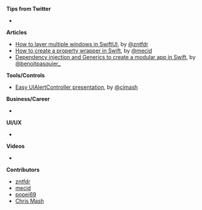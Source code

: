 **Tips from Twitter**

*

**Articles**

* [How to layer multiple windows in SwiftUI](https://www.fivestars.blog/articles/swiftui-windows/), by [@zntfdr](https://twitter.com/zntfdr)
* [How to create a property wrapper in Swift](https://swiftwithmajid.com/2021/08/11/how-to-create-a-property-wrapper-in-swift/), by [@mecid](https://twitter.com/mecid)
* [Dependency injection and Generics to create a modular app in Swift](https://benoitpasquier.com/modular-app-dependency-injection-generics-swift/), by [@benoitpasquier_](https://twitter.com/benoitpasquier_)

**Tools/Controls**

* [Easy UIAlertController presentation](https://chris-mash.medium.com/easy-uialertcontroller-presentation-40e69a29ea99), by [@cjmash](https://twitter.com/cjmash)

**Business/Career**

* 

**UI/UX**

* 

**Videos**

* 

**Contributors**

* [zntfdr](https://github.com/zntfdr)
* [mecid](https://github.com/mecid)
* [popei69](https://github.com/popei69)
* [Chris Mash](https://github.com/ChrisMash)
